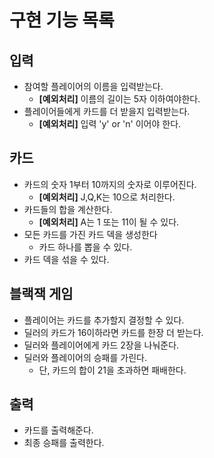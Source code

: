 # 구현 기능 목록

## 입력

- 참여할 플레이어의 이름을 입력받는다.
    - **[예외처리]** 이름의 길이는 5자 이하여야한다.
- 플레이어들에게 카드를 더 받을지 입력받는다.
    - **[예외처리]** 입력 'y' or 'n' 이어야 한다.

## 카드

- 카드의 숫자 1부터 10까지의 숫자로 이루어진다.
    - **[예외처리]** J,Q,K는 10으로 처리한다.
- 카드들의 합을 계산한다.
    - **[예외처리]** A는 1 또는 11이 될 수 있다.
- 모든 카드를 가진 카드 덱을 생성한다
    - 카드 하나를 뽑을 수 있다.
- 카드 덱을 섞을 수 있다.

## 블랙잭 게임

- 플레이어는 카드를 추가할지 결정할 수 있다.
- 딜러의 카드가 16이하라면 카드를 한장 더 받는다.
- 딜러와 플레이어에게 카드 2장을 나눠준다.
- 딜러와 플레이어의 승패를 가린다.
    - 단, 카드의 합이 21을 초과하면 패배한다.

## 출력

- 카드를 출력해준다.
- 최종 승패를 출력한다.
